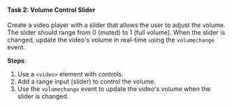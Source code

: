 #### **Task 2: Volume Control Slider**
Create a video player with a slider that allows the user to adjust the volume. The slider should range from 0 (muted) to 1 (full volume). When the slider is changed, update the video's volume in real-time using the `volumechange` event.

**Steps**:
1. Use a `<video>` element with controls.
2. Add a range input (slider) to control the volume.
3. Use the `volumechange` event to update the video's volume when the slider is changed.